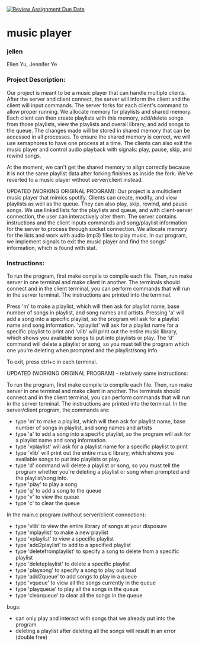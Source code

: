 [![Review Assignment Due Date](https://classroom.github.com/assets/deadline-readme-button-24ddc0f5d75046c5622901739e7c5dd533143b0c8e959d652212380cedb1ea36.svg)](https://classroom.github.com/a/SQs7pKlr)
# music player

### jellen

Ellen Yu, Jennifer Ye
       
### Project Description:

Our project is meant to be a music player that can handle multiple clients. After the server and client connect, the server will inform the client and the client will input commands. The server forks for each client's command to allow proper running. We allocate memory for playlists and shared memory. Each client can then create playlists with this memory, add/delete songs from those playlists, view the playlists and overall library, and add songs to the queue. The changes made will be stored in shared memory that can be accessed in all processes. To ensure the shared memory is correct, we will use semaphores to have one process at a time. The clients can also exit the music player and control audio playback with signals: play, pause, skip, and rewind songs. 

At the moment, we can't get the shared memory to align correctly because it is not the same playlist data after forking finishes as inside the fork. We've reverted to a music player without server/client instead. 

UPDATED (WORKING ORIGINAL PROGRAM):
Our project is a multiclient music player that mimics spotify. Clients can create, modify, and view playlists as well as the queue. They can also play, skip, rewind, and pause songs. We use linked lists for the playlists and queue, and with client-server connection, the user can interactively alter them. The server contains instructions and the client inputs commands and song/playlist information for the server to process through socket connection. We allocate memory for the lists and work with audio (mp3) files to play music. In our program, we implement signals to exit the music player and find the songs' information, which is found with stat.
  
### Instructions:

To run the program, first make compile to compile each file. Then, run make server in one terminal and make client in another. The terminals should connect and in the client terminal, you can perform commands that will run in the server terminal. The instructions are printed into the terminal. 

Press 'm' to make a playlist, which will then ask for playlist name, base number of songs in playlist, and song names and artists. Pressing 'a' will add a song into a specific playlist, so the program will ask for a playlist name and song information. 'vplaylist' will ask for a playlist name for a specific playlist to print and 'vlib' will print out the entire music library, which shows you available songs to put into playlists or play. The 'd' command will delete a playlist or song, so you must tell the program which one you're deleting when prompted and the playlist/song info. 

To exit, press ctrl+c in each terminal. 

UPDATED (WORKING ORIGINAL PROGRAM) - relatively same instructions:

To run the program, first make compile to compile each file. Then, run make server in one terminal and make client in another. The terminals should connect and in the client terminal, you can perform commands that will run in the server terminal. The instructions are printed into the terminal.
In the server/client program, the commands are:
- type 'm' to make a playlist, which will then ask for playlist name, base number of songs in playlist, and song names and artists
- type 'a' to add a song into a specific playlist, so the program will ask for a playlist name and song information. 
- type 'vplaylist' will ask for a playlist name for a specific playlist to print 
- type 'vlib' will print out the entire music library, which shows you available songs to put into playlists or play. 
- type 'd' command will delete a playlist or song, so you must tell the program whether you're deleting a playlist or song when prompted and the playlist/song info. 
- type 'play' to play a song
- type 'q' to add a song to the queue
- type 'v' to view the queue
- type 'c' to clear the queue

In the main.c program (without server/client connection):
- type 'vlib' to view the entire library of songs at your disposure
- type 'mplaylist' to make a new playlist
- type 'vplaylist' to view a specific playlist
- type 'add2playlist' to add to a specified playlist
- type 'deletefromplaylist' to specify a song to delete from a specific playlist
- type 'deleteplaylist' to delete a specific playlist
- type 'playsong' to specify a song to play out loud
- type 'add2queue' to add songs to play in a queue
- type 'vqueue' to view all the songs currently in the queue
- type 'playqueue' to play all the songs in the queue
- type 'clearqueue' to clear all the songs in the queue

bugs:
- can only play and interact with songs that we already put into the program 
- deleting a playlist after deleting all the songs will result in an error (double free)